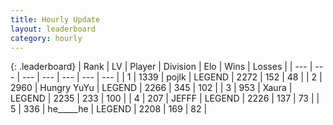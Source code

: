 ```yaml
---
title: Hourly Update
layout: leaderboard
category: hourly
---
```


{: .leaderboard}
| Rank | LV | Player | Division | Elo | Wins | Losses |
| --- | --- | --- | --- | --- | --- | --- |
| <span data-change="0">1</span> | 1339 | <span title="ID: 4783">pojlk</span> | LEGEND | <span data-change="0">2272</span> | <span data-change="0">152</span> | <span data-change="0">48</span> |
| <span data-change="0">2</span> | 2960 | <span title="ID: 164871">Hungry YuYu</span> | LEGEND | <span data-change="4">2266</span> | <span data-change="4">345</span> | <span data-change="1">102</span> |
| <span data-change="1">3</span> | 953 | <span title="ID: 200908">Xaura</span> | LEGEND | <span data-change="15">2235</span> | <span data-change="5">233</span> | <span data-change="1">100</span> |
| <span data-change="-1">4</span> | 207 | <span title="ID: 488585">JEFFF</span> | LEGEND | <span data-change="0">2226</span> | <span data-change="0">137</span> | <span data-change="0">73</span> |
| <span data-change="0">5</span> | 336 | <span title="ID: 405067">he_____he</span> | LEGEND | <span data-change="0">2208</span> | <span data-change="0">169</span> | <span data-change="0">82</span> |